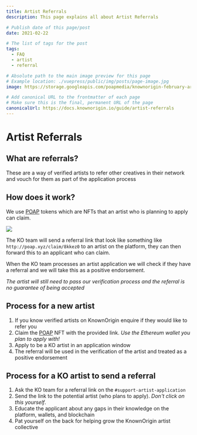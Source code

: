 ```yaml
---
title: Artist Referrals
description: This page explains all about Artist Referrals

# Publish date of this page/post
date: 2021-02-22

# The list of tags for the post
tags:
  - FAQ
  - artist
  - referral

# Absolute path to the main image preview for this page
# Example location: ./vuepress/public/img/posts/page-image.jpg
image: https://storage.googleapis.com/poapmedia/knownorigin-february-artist-referral-badge-2021-logo-1613555043783.png

# Add canonical URL to the frontmatter of each page
# Make sure this is the final, permanent URL of the page
canonicalUrl: https://docs.knownorigin.io/guide/artist-referrals
---
```


# Artist Referrals

## What are referrals?

These are a way of verified artists to refer other creatives in their network and vouch for them as part of the application process

## How does it work?

We use [POAP](https://www.poap.xyz/) tokens which are NFTs that an artist who is planning to apply can claim.

<img src="https://storage.googleapis.com/poapmedia/knownorigin-february-artist-referral-badge-2021-logo-1613555043783.png" style="max-height: 250px"/>

The KO team will send a referral link that look like something like `http://poap.xyz/claim/8kkez0` to an artist on the platform, they can then forward this to an applicant who can claim.

When the KO team processes an artist application we will check if they have a referral and we will take this as a positive endorsement.

*The artist will still need to pass our verification process and the referral is no guarantee of being accepted* 

## Process for a new artist

1. If you know verified artists on KnownOrigin enquire if they would like to refer you
2. Claim the [POAP](https://www.poap.xyz/) NFT with the provided link. *Use the Ethereum wallet you plan to apply with!*
3. Apply to be a KO artist in an application window
4. The referral will be used in the verification of the artist and treated as a positive endorsement


## Process for a KO artist to send a referral

1. Ask the KO team for a referral link on the `#support-artist-application`
2. Send the link to the potential artist (who plans to apply). *Don't click on this yourself*.
3. Educate the applicant about any gaps in their knowledge on the platform, wallets, and blockchain
4. Pat yourself on the back for helping grow the KnownOrigin artist collective





